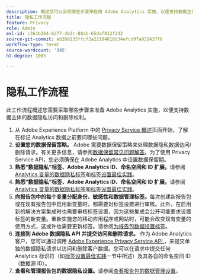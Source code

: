 ```yaml
---
description: 概述您可以采取哪些步骤来启用 Adobe Analytics 实施，以便支持数据主体的数据隐私访问和删除权利。
title: 隐私工作流程
feature: Privacy
role: Admin
exl-id: c364b364-6d77-4b2c-88ab-65daf812f242
source-git-commit: eb2b8135ffcf2a22184818b34efcd97a931437f6
workflow-type: tm+mt
source-wordcount: '345'
ht-degree: 100%

---
```


# 隐私工作流程

此工作流程概述您需要采取哪些步骤来准备 Adobe Analytics 实施，以便支持数据主体的数据隐私访问和删除权利。

1. 从 Adobe Experience Platform 中的 [Privacy Service 概述](https://experienceleague.adobe.com/docs/experience-platform/privacy/home.html?lang=zh-Hans)页面开始，了解在标记 Analytics 数据之前要问哪些问题。
1. **设置您的数据保留策略。** Adobe 需要数据保留策略来处理数据隐私数据访问/删除请求。有关更多信息，请参阅[数据保留常见问题解答](/help/technotes/data-retention.md)。为了使用 Privacy Service API，您必须确保在 Adobe Analytics 中设置数据保留期。
1. **熟悉“数据隐私”标签、Adobe Analytics ID、命名空间和 ID 扩展。**&#x200B;请参阅 [Analytics 变量的数据隐私标签](/help/admin/admin/c-data-governance/data-labeling/gdpr-labels.md)和[标签设置最佳实践](/help/admin/admin/c-data-governance/data-labeling/gdpr-analytics-ids.md)。
1. **熟悉“数据隐私”标签、Adobe Analytics ID、命名空间和 ID 扩展。**&#x200B;请参阅 [Analytics 变量的数据隐私标签](/help/admin/admin/c-data-governance/data-labeling/gdpr-labels.md)和[标签设置最佳实践](/help/admin/admin/c-data-governance/data-labeling/gdpr-analytics-ids.md)。
1. **向报告包中的每个变量分配身份、敏感性和数据管理标签。**&#x200B;每次创建新报告包或在现有报告包中启用新变量时，都需要对标签设置进行审核。此外，在启用新的解决方案集成时也需要审核标签设置，因为这些集成会公开可能要求设置标签的新变量。重新实施您的移动应用程序或网站时，可能会改变现有变量的使用方式，这或许也需要更新标签。请参阅[为报告包数据设置标签](/help/admin/admin/c-data-governance/data-labeling/gdpr-namespaces.md)。
1. **连接到 Adobe 数据隐私 API 并提交访问和删除请求。** 作为 Adobe Analytics 客户，您可以通过调用 [ Adobe Experience Privacy Service API ](https://experienceleague.adobe.com/docs/experience-platform/privacy/api/overview.html?lang=zh-Hans)，来提交单独的数据隐私请求以访问和删除客户数据。您可以在请求中提交任何 Analytics 标识符（如[标签设置最佳实践](/help/admin/admin/c-data-governance/data-labeling/gdpr-analytics-ids.md)一节中所述）及其各自的命名空间 ID（数据源 ID）。
1. **查看和管理报告包的数据隐私设置。**&#x200B;请参阅[查看报告包的数据管理设置](/help/admin/admin/c-data-governance/data-labeling/gdpr-view-settings.md)。
